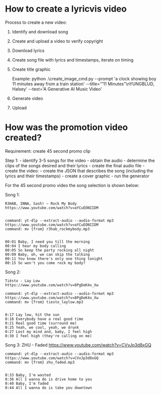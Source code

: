 # How to create a lyricvis video

Process to create a new video:

1. Identify and download song

2. Create and upload a video to verify copyright

3. Download lyrics

4. Create song file with lyrics and timestamps, iterate on timing

5. Create title graphic

    Example: 
     python .\create_image_cmd.py --prompt 'a clock showing boy 11 minutes away from a train station' --title='\"11 Minutes\"\nYUNGBLUD, Halsey' --text='A Generative AI Music Video'

6. Generate video

7. Upload


# How was the promotion video created?

Requirement: create 45 second promo clip

Step 1:
    - identify 3-5 songs for the video
    - obtain the audio
    - determine the clips of the songs desired and their lyrics
    - create the final audio file
    - create the video:
        - create the JSON that describes the song (including the lyrics and their timestamps)
        - create a cover graphic
        - run the generator


For the 45 second promo video the song selection is shown below:


Song 1:

    R3HAB, INNA, Sash! – Rock My Body
    https://www.youtube.com/watch?v=aYCuEONIIDM


    command: yt-dlp --extract-audio --audio-format mp3 https://www.youtube.com/watch?v=aYCuEONIIDM
    command: mv {from} r3hab_rockmybody.mp3


    00:01 Baby, I need you till the morning
    00:04 I hear my body calling
    00:05 So keep the party rocking all night
    00:09 Baby, oh, we can skip the talking
    00:11 You know there's only one thing tonight
    00:15 So won't you come rock my body?


Song 2:

    Tiësto - Lay Low
    https://www.youtube.com/watch?v=8PgDeK4x_Xw

    command: yt-dlp --extract-audio --audio-format mp3 https://www.youtube.com/watch?v=8PgDeK4x_Xw
    command: mv {from} tiesto_laylow.mp3


    0:17 Lay low, hit the sun
    0:18 Everybody have a real good time
    0:21 Real good time (surround me)
    0:25 Yeah, we cool, yeah, we drunk
    0:27 Lost my mind and, baby, I feel high
    0:30 I feel high (they're calling on me)


Song 3:
    ZHU - Faded
    https://www.youtube.com/watch?v=CVvJp3d8xGQ

    command: yt-dlp --extract-audio --audio-format mp3 https://www.youtube.com/watch?v=CVvJp3d8xGQ
    command: mv {from} zhu_faded.mp3


    0:33 Baby, I'm wasted
    0:36 All I wanna do is drive home to you
    0:40 Baby, I'm faded
    0:44 All I wanna do is take you downtown